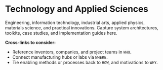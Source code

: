 # Technology and Applied Sciences

Engineering, information technology, industrial arts, applied physics, materials science, and practical innovations. Capture system architectures, toolkits, case studies, and implementation guides here.

**Cross-links to consider:**
- Reference inventors, companies, and project teams in `WHO`.
- Connect manufacturing hubs or labs via `WHERE`.
- Tie enabling methods or processes back to `HOW`, and motivations to `WHY`.
